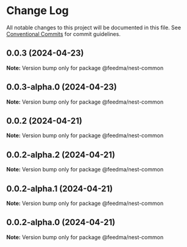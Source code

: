 # Change Log

All notable changes to this project will be documented in this file.
See [Conventional Commits](https://conventionalcommits.org) for commit guidelines.

## 0.0.3 (2024-04-23)

**Note:** Version bump only for package @feedma/nest-common





## 0.0.3-alpha.0 (2024-04-23)

**Note:** Version bump only for package @feedma/nest-common





## 0.0.2 (2024-04-21)

**Note:** Version bump only for package @feedma/nest-common





## 0.0.2-alpha.2 (2024-04-21)

**Note:** Version bump only for package @feedma/nest-common





## 0.0.2-alpha.1 (2024-04-21)

**Note:** Version bump only for package @feedma/nest-common





## 0.0.2-alpha.0 (2024-04-21)

**Note:** Version bump only for package @feedma/nest-common
